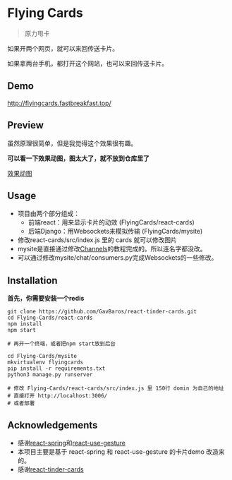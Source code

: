 # Flying Cards

> 原力甩卡

如果开两个网页，就可以来回传送卡片。

如果拿两台手机，都打开这个网站，也可以来回传送卡片。

## Demo

http://flyingcards.fastbreakfast.top/

## Preview

虽然原理很简单，但是我觉得这个效果很有趣。

**可以看一下效果动图，图太大了，就不放到仓库里了**

[效果动图](http://tulu.fastbreakfast.top/flying_cards.gif)

## Usage

- 项目由两个部分组成：
    - 前端react：用来显示卡片的动效 (FlyingCards/react-cards)
    - 后端Django：用Websockets来模拟传输 (FlyingCards/mysite)
- 修改react-cards/src/index.js 里的 cards 就可以修改图片
- mysite是直接通过修改[Channels](https://channels.readthedocs.io/en/latest/tutorial/part_1.html)的教程完成的。所以连名字都没改。
- 可以通过修改mysite/chat/consumers.py完成Websockets的一些修改。

## Installation

**首先，你需要安装一个redis**


```
git clone https://github.com/GavBaros/react-tinder-cards.git
cd Flying-Cards/react-cards
npm install
npm start

# 再开一个终端，或者把npm start放到后台

cd Flying-Cards/mysite
mkvirtualenv flyingcards
pip install -r requirements.txt
python3 manage.py runserver

# 修改 Flying-Cards/react-cards/src/index.js 里 150行 domin 为自己的地址
# 直接打开 http://localhost:3006/
# 或者部署
```

## Acknowledgements

- 感谢[react-spring](https://www.react-spring.io/)和[react-use-gesture](https://use-gesture.netlify.com/)
- 本项目主要是基于 react-spring 和 react-use-gesture 的卡片demo 改造来的。
- 感谢[react-tinder-cards](https://github.com/GavBaros/react-tinder-cards)